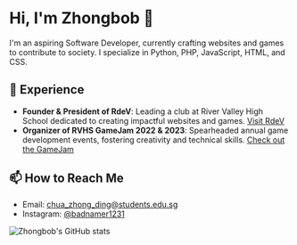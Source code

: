 # Hi, I'm Zhongbob 👋

I'm an aspiring Software Developer, currently crafting websites and games to contribute to society. I specialize in Python, PHP, JavaScript, HTML, and CSS.

## 🚀 Experience

- **Founder & President of RdeV**: Leading a club at River Valley High School dedicated to creating impactful websites and games. [Visit RdeV](https://rdev.x10.mx)
- **Organizer of RVHS GameJam 2022 & 2023**: Spearheaded annual game development events, fostering creativity and technical skills. [Check out the GameJam](https://rvhsgamejam.x10.mx)

## 📫 How to Reach Me
- Email: [chua_zhong_ding@students.edu.sg](mailto:chua_zhong_ding@students.edu.sg)
- Instagram: [@badnamer1231](https://instagram.com/badnamer1231)

![Zhongbob's GitHub stats](https://github-readme-stats.vercel.app/api?username=Zhongbob&show_icons=true)

<!---
Zhongbob/Zhongbob is a ✨ special ✨ repository because its `README.md` (this file) appears on your GitHub profile.
You can click the Preview link to take a look at your changes.
--->

